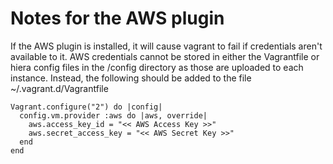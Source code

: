 # Notes for the AWS plugin

If the AWS plugin is installed, it will cause vagrant to fail if credentials aren't available to it.  AWS credentials cannot be stored in either the Vagrantfile or hiera config files in the /config directory as those are uploaded to each instance.  Instead, the following should be added to the file ~/.vagrant.d/Vagrantfile
```
Vagrant.configure("2") do |config|
  config.vm.provider :aws do |aws, override|
    aws.access_key_id = "<< AWS Access Key >>"
    aws.secret_access_key = "<< AWS Secret Key >>"
  end
end

```